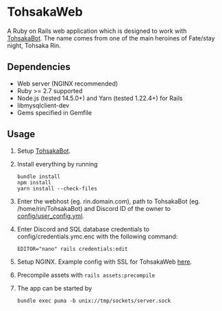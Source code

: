 # TohsakaWeb
A Ruby on Rails web application which is designed to work with [TohsakaBot](https://github.com/Luukuton/TohsakaBot). The name comes from one of the main heroines of Fate/stay night, Tohsaka Rin.

## Dependencies
* Web server (NGINX recommended)
* Ruby >= 2.7 supported
* Node.js (tested 14.5.0+) and Yarn (tested 1.22.4+) for Rails
* libmysqlclient-dev
* Gems specified in Gemfile

## Usage
1. Setup [TohsakaBot](https://github.com/Luukuton/TohsakaBot).
2. Install everything by running
   ```
   bundle install
   npm install
   yarn install --check-files
   ```
3. Enter the webhost (eg. rin.domain.com), path to TohsakaBot (eg. /home/rin/TohsakaBot) and Discord ID of the owner to [config/user_config.yml](config/user_config.yml).
4. Enter Discord and SQL database credentials to config/credentials.ymc.enc with the following command: 
   
   ```
   EDITOR="nano" rails credentials:edit
   ```
5. Setup NGINX. Example config with SSL for TohsakaWeb [here](documentation/tohsakaweb_nginx.conf).
6. Precompile assets with `rails assets:precompile`
7. The app can be started by 
   
   ```
   bundle exec puma -b unix://tmp/sockets/server.sock
   ```
